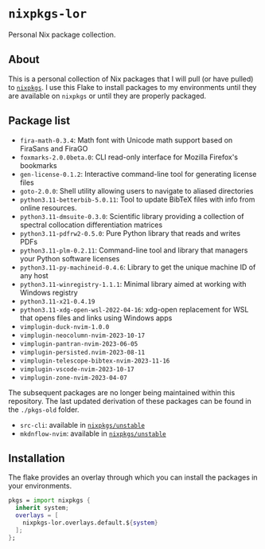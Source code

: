 # `nixpkgs-lor`

Personal Nix package collection.

## About

This is a personal collection of Nix packages that
I will pull (or have pulled) to [`nixpkgs`][nixpkgs].
I use this Flake to install packages to my environments
until they are available on `nixpkgs` or until they are properly packaged.

[nixpkgs]: https://github.com/NixOS/nixpkgs

## Package list

<!-- editorconfig-checker-disable -->

- `fira-math-0.3.4`: Math font with Unicode math support based on FiraSans and FiraGO
- `foxmarks-2.0.0beta.0`: CLI read-only interface for Mozilla Firefox's bookmarks
- `gen-license-0.1.2`: Interactive command-line tool for generating license files
- `goto-2.0.0`: Shell utility allowing users to navigate to aliased directories
- `python3.11-betterbib-5.0.11`: Tool to update BibTeX files with info from online resources.
- `python3.11-dmsuite-0.3.0`: Scientific library providing a collection of spectral collocation differentiation matrices
- `python3.11-pdfrw2-0.5.0`: Pure Python library that reads and writes PDFs
- `python3.11-plm-0.2.11`: Command-line tool and library that managers your Python software licenses
- `python3.11-py-machineid-0.4.6`: Library to get the unique machine ID of any host
- `python3.11-winregistry-1.1.1`: Minimal library aimed at working with Windows registry
- `python3.11-x21-0.4.19`
- `python3.11-xdg-open-wsl-2022-04-16`: xdg-open replacement for WSL that opens files and links using Windows apps
- `vimplugin-duck-nvim-1.0.0`
- `vimplugin-neocolumn-nvim-2023-10-17`
- `vimplugin-pantran-nvim-2023-06-05`
- `vimplugin-persisted.nvim-2023-08-11`
- `vimplugin-telescope-bibtex-nvim-2023-11-16`
- `vimplugin-vscode-nvim-2023-10-17`
- `vimplugin-zone-nvim-2023-04-07`

<!-- editorconfig-checker-enable -->

The subsequent packages are no longer being maintained within this repository.
The last updated derivation of these packages
can be found in the `./pkgs-old` folder.

- `src-cli`: available in [`nixpkgs/unstable`][src-cli]
- `mkdnflow-nvim`: available in [`nixpkgs/unstable`][mkdnflow-nvim]

<!-- editorconfig-checker-disable -->

[src-cli]: https://github.com/NixOS/nixpkgs/blob/nixos-unstable/pkgs/development/tools/misc/src-cli/default.nix
[mkdnflow-nvim]: https://github.com/NixOS/nixpkgs/blob/5e4c2ada4fcd54b99d56d7bd62f384511a7e2593/pkgs/applications/editors/vim/plugins/generated.nix#L5570

<!-- editorconfig-checker-enable -->

## Installation

The flake provides an overlay through which
you can install the packages in your environments.

```nix
pkgs = import nixpkgs {
  inherit system;
  overlays = [
    nixpkgs-lor.overlays.default.${system}
  ];
};
```
